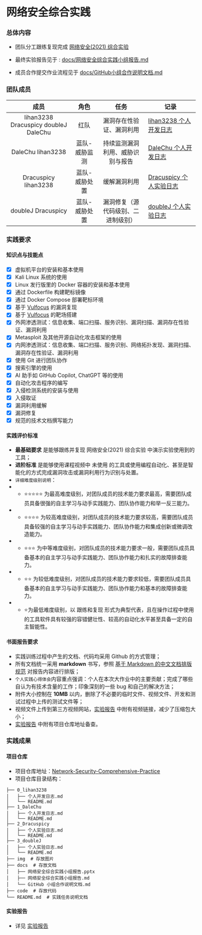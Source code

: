 # 网络安全综合实践 


### 总体内容

- 团队分工跟练复现完成 [网络安全(2021) 综合实验](https://www.bilibili.com/video/BV1p3411x7da/) 

- 最终实验报告见于 : [docs/网络安全综合实践小组报告.md](docs/网络安全综合实践小组报告.md)

- 成员合作提交作业流程见于 [docs/GitHub小组合作说明文档.md](./GitHub小组合作说明文档.md)


### 团队成员

| 成员 | 角色 | 任务 | 记录 |
| :---: | :---: | :---: | ----- |
| lihan3238 Dracuspicy doubleJ DaleChu | 红队 | 漏洞存在性验证、漏洞利用 | [lihan3238 个人开发日志](0_lihan3238/个人开发日志.md) |
| DaleChu lihan3238 | 蓝队-威胁监测 | 持续监测漏洞利用、威胁识别与报告 | [DaleChu 个人开发日志](1_DaleChu/个人开发日志.md) |
| Dracuspicy lihan3238 | 蓝队-威胁处置 | 缓解漏洞利用 | [Dracuspicy 个人实验日志](2_dracuspicy/个人实验日志.md) |
| doubleJ  Dracuspicy | 蓝队-威胁处置 | 漏洞修复（源代码级别、二进制级别）| [doubleJ 个人实验日志](3_DoubleJ/个人实验日志.md) |

### 实践要求

#### 知识点与技能点

- [x] 虚拟机平台的安装和基本使用
- [x] Kali Linux 系统的使用
- [x] Linux 发行版里的 Docker 容器的安装和基本使用
- [x] 通过 Dockerfile 构建靶标镜像
- [x] 通过 Docker Compose 部署靶标环境
- [x] 基于 [Vulfocus](https://github.com/c4pr1c3/ctf-games/tree/master/fofapro/vulfocus) 的漏洞复现
- [x] 基于 [Vulfocus](https://github.com/c4pr1c3/ctf-games/tree/master/fofapro/vulfocus) 的靶场搭建
- [x] 外网渗透测试：信息收集、端口扫描、服务识别、漏洞扫描、漏洞存在性验证、漏洞利用
- [x] Metasploit 及其他开源自动化攻击框架的使用
- [x] 内网渗透测试：信息收集、端口扫描、服务识别、网络拓扑发现、漏洞扫描、漏洞存在性验证、漏洞利用
- [x] 使用 Git 进行团队协作
- [x] 搜索引擎的使用
- [x] AI 助手如 GitHub Copilot, ChatGPT 等的使用
- [x] 自动化攻击程序的编写
- [x] 入侵检测系统的安装与使用
- [x] 入侵取证
- [x] 漏洞利用缓解
- [x] 漏洞修复
- [x] 规范的技术文档撰写能力

#### 实践评价标准

-  **最基础要求** 是能够跟练并复现 网络安全(2021) 综合实验 中演示实验使用到的工具；
-  **进阶标准** 是能够使用课程视频中 未使用 的工具或使用编程自动化、甚至是智能化的方式完成漏洞攻击或漏洞利用行为识别与处置。
- `详细难度级别说明`：
- - ⭐️⭐️⭐️⭐️⭐️ 为最高难度级别，对团队成员的技术能力要求最高，需要团队成员具备很强的自主学习与动手实践能力、团队协作能力和举一反三能力。
- - ⭐️⭐️⭐️⭐️ 为较高难度级别，对团队成员的技术能力要求较高，需要团队成员具备较强的自主学习与动手实践能力、团队协作能力和集成创新或微调改造能力。
- - ⭐️⭐️⭐️ 为中等难度级别，对团队成员的技术能力要求一般，需要团队成员具备基本的自主学习与动手实践能力、团队协作能力和扎实的故障排查能力。
- - ⭐️⭐️ 为较低难度级别，对团队成员的技术能力要求较低，需要团队成员具备基本的自主学习与动手实践能力、团队协作能力和基本的故障排查能力。
- - ⭐️为最低难度级别，以 跟练和复现 形式为典型代表，且在操作过程中使用的工具软件具有较强的容错健壮性、较高的自动化水平甚至具备一定的自主智能性。

#### 书面报告要求

- 实践训练过程中产生的文档、代码均采用 Github 的方式管理；
- 所有文档统一采用 **markdown** 书写，参照 [基于 Markdown 的中文文档排版规范](https://xie.infoq.cn/article/69feb60ca6fba4ae0c8adeef6) 对报告内容进行排版；
-  `个人实践心得体会`内容重点强调：个人在本次大作业中的主要贡献；完成了哪些自认为有技术含量的工作；印象深刻的一些 bug 和自己的解决方法；
- 附件大小控制在 **10MB** 以内，删除了不必要的临时文件、视频文件、开发和测试过程中上传的测试文件等；
- 视频文件上传到第三方视频网站，[实验报告](docs/网络安全综合实践小组报告.md) 中附有视频链接，减少了压缩包大小；
- [实验报告](docs/网络安全综合实践小组报告.md) 中附有项目仓库地址备查。

### 实践成果

#### 项目仓库

- 项目仓库地址：[Network-Security-Comprehensive-Practice](https://github.com/lihan3238/Network-Security-Comprehensive-Practice)
- 项目仓库目录结构：

```
├── 0_lihan3238 
│   ├── 个人开发日志.md
│   └── README.md
├── 1_DaleChu
│   ├── 个人开发日志.md
│   └── README.md
├── 2_Dracuspicy
│   ├── 个人实验日志.md
│   └── README.md
├── 3_doubleJ
│   ├── 个人实验日志.md
│   └── README.md
├── img  # 存放图片
├── docs  # 存放文档
│   ├── 网络安全综合实践小组报告.pptx  
│   ├── 网络安全综合实践小组报告.md  
│   └── GitHub 小组合作说明文档.md  
├── code  # 存放代码
└── README.md  # 实践任务说明文档
```

#### 实验报告

- 详见 [实验报告](docs/网络安全综合实践小组报告.md)









